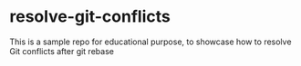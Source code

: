 # resolve-git-conflicts
This is a sample repo for educational purpose, to showcase how to resolve Git conflicts after git rebase
